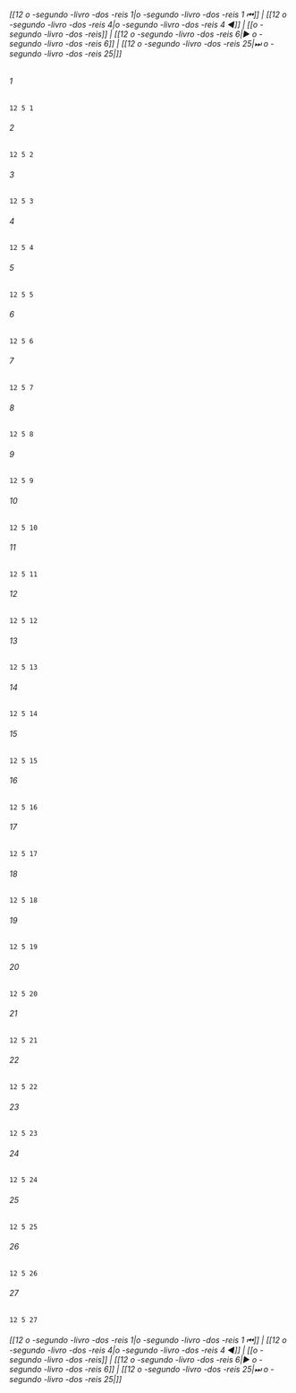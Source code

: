 
###### [[12 o -segundo -livro -dos -reis 1|o -segundo -livro -dos -reis 1 ⏮]] | [[12 o -segundo -livro -dos -reis 4|o -segundo -livro -dos -reis 4 ◀]] | [[o -segundo -livro -dos -reis]] | [[12 o -segundo -livro -dos -reis 6|▶ o -segundo -livro -dos -reis 6]] | [[12 o -segundo -livro -dos -reis 25|⏭ o -segundo -livro -dos -reis 25|]]

###### 1
``` verse
12 5 1 
```
###### 2
``` verse
12 5 2 
```
###### 3
``` verse
12 5 3 
```
###### 4
``` verse
12 5 4 
```
###### 5
``` verse
12 5 5 
```
###### 6
``` verse
12 5 6 
```
###### 7
``` verse
12 5 7 
```
###### 8
``` verse
12 5 8 
```
###### 9
``` verse
12 5 9 
```
###### 10
``` verse
12 5 10 
```
###### 11
``` verse
12 5 11 
```
###### 12
``` verse
12 5 12 
```
###### 13
``` verse
12 5 13 
```
###### 14
``` verse
12 5 14 
```
###### 15
``` verse
12 5 15 
```
###### 16
``` verse
12 5 16 
```
###### 17
``` verse
12 5 17 
```
###### 18
``` verse
12 5 18 
```
###### 19
``` verse
12 5 19 
```
###### 20
``` verse
12 5 20 
```
###### 21
``` verse
12 5 21 
```
###### 22
``` verse
12 5 22 
```
###### 23
``` verse
12 5 23 
```
###### 24
``` verse
12 5 24 
```
###### 25
``` verse
12 5 25 
```
###### 26
``` verse
12 5 26 
```
###### 27
``` verse
12 5 27 
```

###### [[12 o -segundo -livro -dos -reis 1|o -segundo -livro -dos -reis 1 ⏮]] | [[12 o -segundo -livro -dos -reis 4|o -segundo -livro -dos -reis 4 ◀]] | [[o -segundo -livro -dos -reis]] | [[12 o -segundo -livro -dos -reis 6|▶ o -segundo -livro -dos -reis 6]] | [[12 o -segundo -livro -dos -reis 25|⏭ o -segundo -livro -dos -reis 25|]]


